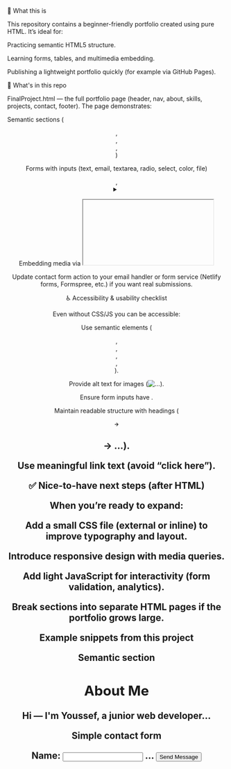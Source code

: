 🎯 What this is

This repository contains a beginner-friendly portfolio created using pure HTML. It’s ideal for:

Practicing semantic HTML5 structure.

Learning forms, tables, and multimedia embedding.

Publishing a lightweight portfolio quickly (for example via GitHub Pages).

📂 What's in this repo

FinalProject.html — the full portfolio page (header, nav, about, skills, projects, contact, footer).
The page demonstrates:

Semantic sections (<header>, <nav>, <section>, <footer>)

Forms with inputs (text, email, textarea, radio, select, color, file)

<table>, <details>/<summary>

Embedding media via <iframe> and external links

🚀 How to view locally

Clone the repo:

git clone <your-repo-url>
cd <your-repo-folder>


Open the HTML file in your browser:

Double-click FinalProject.html, or

From terminal:

# macOS / Linux
xdg-open FinalProject.html

# macOS (alternate)
open FinalProject.html

# Windows (PowerShell)
start FinalProject.html

📤 How to publish on GitHub Pages

Push your code to a GitHub repo (if not already).

In the repository settings → Pages:

Source: choose branch main (or gh-pages) and / (root).

Save — GitHub will host FinalProject.html at https://<username>.github.io/<repo>/FinalProject.html (or at root if you rename to index.html).

Tip: Rename FinalProject.html to index.html if you want it to load automatically at the repo site root.

✍️ How to customize (quick guide)

Change the name & headline in the <header>.

Update navigation anchors to match section ids.

Add or remove <section> blocks for new content (e.g., blog, testimonials).

Replace the YouTube iframe src with your video ID:

<iframe src="https://www.youtube.com/embed/your-video-id" ...></iframe>


Update contact form action to your email handler or form service (Netlify forms, Formspree, etc.) if you want real submissions.

♿ Accessibility & usability checklist

Even without CSS/JS you can be accessible:

Use semantic elements (<main>, <nav>, <header>, <footer>, <section>).

Provide alt text for images (<img alt="...">).

Ensure form inputs have <label for="...">.

Maintain readable structure with headings (<h1> → <h2> → ...).

Use meaningful link text (avoid “click here”).

✅ Nice-to-have next steps (after HTML)

When you’re ready to expand:

Add a small CSS file (external or inline) to improve typography and layout.

Introduce responsive design with media queries.

Add light JavaScript for interactivity (form validation, analytics).

Break sections into separate HTML pages if the portfolio grows large.

Example snippets from this project

Semantic section

<section id="about">
  <h2>About Me</h2>
  <p>Hi — I'm Youssef, a junior web developer...</p>
</section>


Simple contact form

<form action="#" method="get">
  <label for="name">Name:</label>
  <input id="name" name="name" type="text" required>
  ...
  <input type="submit" value="Send Message">
</form>
